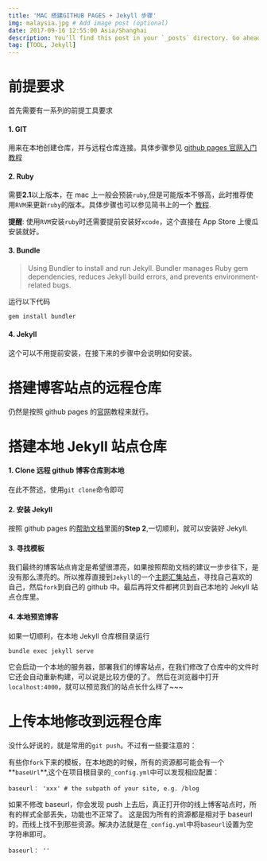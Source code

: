 ```yaml
---
title: 'MAC 搭建GITHUB PAGES + Jekyll 步骤'
img: malaysia.jpg # Add image post (optional)
date: 2017-09-16 12:55:00 Asia/Shanghai
description: You’ll find this post in your `_posts` directory. Go ahead and edit it and re-build the site to see your changes. # Add post description (optional)
tag: [TOOL, Jekyll]
---
```


# 前提要求

首先需要有一系列的前提工具要求

#### 1. GIT

用来在本地创建仓库，并与远程仓库连接。具体步骤参见 [github pages 官网入门教程](https://pages.github.com/)

#### 2. Ruby

需要**2.1**以上版本，在 mac 上一般会预装`ruby`,但是可能版本不够高，此时推荐使用`RVM`来更新`ruby`的版本。具体步骤也可以参见简书上的一个 [教程](http://www.jianshu.com/p/d99b5662d8a0).

**提醒**: 使用`RVM`安装`ruby`时还需要提前安装好`xcode`，这个直接在 App Store 上傻瓜安装就好。

#### 3. Bundle

> Using Bundler to install and run Jekyll. Bundler manages Ruby gem dependencies, reduces Jekyll build errors, and prevents environment-related bugs.

运行以下代码

```ruby
gem install bundler
```

#### 4. Jekyll

这个可以不用提前安装，在接下来的步骤中会说明如何安装。

# 搭建博客站点的远程仓库

仍然是按照 github pages 的[官网](https://pages.github.com/)教程来就行。

# 搭建本地 Jekyll 站点仓库

#### 1. Clone 远程 github 博客仓库到本地

在此不赘述，使用`git clone`命令即可

#### 2. 安装 Jekyll

按照 github pages 的[帮助文档](https://help.github.com/articles/setting-up-your-github-pages-site-locally-with-jekyll/)里面的**Step 2**,一切顺利，就可以安装好 Jekyll.

#### 3. 寻找模板

我们最终的博客站点肯定是希望很漂亮，如果按照帮助文档的建议一步步往下，是没有那么漂亮的。所以推荐直接到`Jekyll`的一个[主题汇集站点](http://jekyllthemes.org/)，寻找自己喜欢的自己，然后`fork`到自己的 github 中。最后再将文件都拷贝到自己本地的 Jekyll 站点仓库里。

#### 4. 本地预览博客

如果一切顺利，在本地 Jekyll 仓库根目录运行

```
bundle exec jekyll serve
```

它会启动一个本地的服务器，部署我们的博客站点，在我们修改了仓库中的文件时它还会自动重新构建，可以说是比较方便的了。
然后在浏览器中打开`localhost:4000`，就可以预览我们的站点长什么样了~~~

# 上传本地修改到远程仓库

没什么好说的，就是常用的`git push`。不过有一些要注意的：

有些你`fork`下来的模板，在本地跑的时候，所有的资源都可能会有一个**`baseUrl`**,这个在项目根目录的`_config.yml`中可以发现相应配置：

```
baseurl： 'xxx' # the subpath of your site, e.g. /blog
```

如果不修改 baseurl，你会发现 push 上去后，真正打开你的线上博客站点时，所有的样式全部丢失，功能也不正常了。
这是因为所有的资源都是相对于 baseurl 的，而线上找不到那些资源。解决办法就是在`_config.yml`中将`baseurl`设置为空字符串即可。

```
baseurl： ''
```
